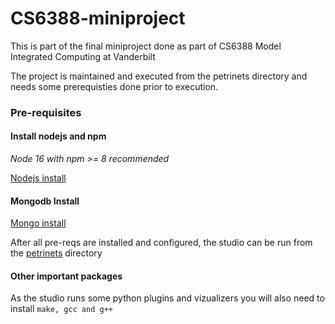 # CS6388-miniproject

This is part of the final miniproject done as part of CS6388 Model Integrated Computing at Vanderbilt

The project is maintained and executed from the petrinets directory and needs some prerequisties done prior to execution.

### Pre-requisites
#### Install nodejs and npm

_Node 16 with npm >= 8 recommended_

[Nodejs install](https://nodejs.org/en/)

#### Mongodb Install

[Mongo install](https://www.mongodb.com/docs/manual/installation/)

After all pre-reqs are installed and configured, the studio can be run from the [petrinets](petrinets/) directory

#### Other important packages
As the studio runs some python plugins and vizualizers you will also need to install ```make, gcc and g++```